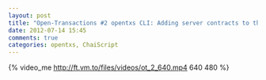 ```yaml
---
layout: post
title: "Open-Transactions #2 opentxs CLI: Adding server contracts to the wallet"
date: 2012-07-14 15:45
comments: true
categories: opentxs, ChaiScript
---
```

{% video_me http://ft.vm.to/files/videos/ot_2_640.mp4 640 480 %}
